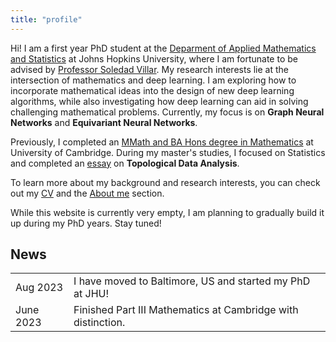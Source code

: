 ```yaml
---
title: "profile"
---
```

Hi! I am a first year PhD student at the [Deparment of Applied Mathematics and Statistics](https://engineering.jhu.edu/ams/) at Johns Hopkins University, where I am fortunate to be advised by [Professor Soledad Villar](https://www.ams.jhu.edu/villar/). My research interests lie at the intersection of mathematics and deep learning. I am exploring how to incorporate mathematical ideas into the design of new deep learning algorithms, while also investigating how deep learning can aid in solving challenging mathematical problems. Currently, my focus is on **Graph Neural Networks** and **Equivariant Neural Networks**.

Previously, I completed an [MMath and BA Hons degree in Mathematics](https://www.maths.cam.ac.uk/undergrad/undergrad) at University of Cambridge. During my master's studies, I focused on Statistics and completed an [essay](https://1drv.ms/b/s!AvmtE7tyQT_ggrMNzUn0DccMM91-qQ?e=NHORc7) on **Topological Data Analysis**.

To learn more about my background and research interests, you can check out my [CV](https://1drv.ms/b/s!AvmtE7tyQT_ggrFpSQNhB2DoLdyEmQ?e=pKYH4r) and the [About me](https://yuxinma98.github.io/about/) section.

While this website is currently very empty, I am planning to gradually build it up during my PhD years. Stay tuned!

## News
|        |       |
|------------|-------------|
| Aug 2023   | I have moved to Baltimore, US and started my PhD at JHU! |
| June 2023   | Finished Part III Mathematics at Cambridge with distinction.|

